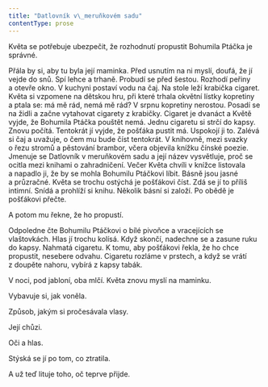 ```yaml
---
title: "Datlovník v\_meruňkovém sadu"
contentType: prose
---
```


<section>

Květa se potřebuje ubezpečit, že rozhodnutí propustit Bohumila Ptáčka je správné.

Přála by si, aby tu byla její maminka. Před usnutím na ni myslí, doufá, že jí vejde do snů. Spí lehce a trhaně. Probudí se před šestou. Rozhodí peřiny a otevře okno. V kuchyni postaví vodu na čaj. Na stole leží krabička cigaret. Květa si vzpomene na dětskou hru, při které trhala okvětní lístky kopretiny a ptala se: má mě rád, nemá mě rád? V srpnu kopretiny nerostou. Posadí se na židli a začne vytahovat cigarety z krabičky. Cigaret je dvanáct a Květě vyjde, že Bohumila Ptáčka pouštět nemá. Jednu cigaretu si strčí do kapsy. Znovu počítá. Tentokrát jí vyjde, že pošťáka pustit má. Uspokojí ji to. Zalévá si čaj a uvažuje, o čem mu bude číst tentokrát. V knihovně, mezi svazky o řezu stromů a pěstování brambor, včera objevila knížku čínské poezie. Jmenuje se Datlovník v meruňkovém sadu a její název vysvětluje, proč se ocitla mezi knihami o zahradničení. Večer Květa chvíli v knížce listovala a napadlo ji, že by se mohla Bohumilu Ptáčkovi líbit. Básně jsou jasné a průzračné. Květa se trochu ostýchá je pošťákovi číst. Zdá se jí to příliš intimní. Snídá a prohlíží si knihu. Několik básní si založí. Po obědě je pošťákovi přečte.

A potom mu řekne, že ho propustí.

Odpoledne čte Bohumilu Ptáčkovi o bílé pivoňce a vracejících se vlaštovkách. Hlas jí trochu kolísá. Když skončí, nadechne se a zasune ruku do kapsy. Nahmatá cigaretu. K tomu, aby pošťákovi řekla, že ho chce propustit, nesebere odvahu. Cigaretu rozláme v prstech, a když se vrátí z doupěte nahoru, vybírá z kapsy tabák.

V noci, pod jabloní, oba mlčí. Květa znovu myslí na maminku.

Vybavuje si, jak voněla.

Způsob, jakým si pročesávala vlasy.

Její chůzi.

Oči a hlas.

Stýská se jí po tom, co ztratila.

A už teď lituje toho, oč teprve přijde.

</section>
